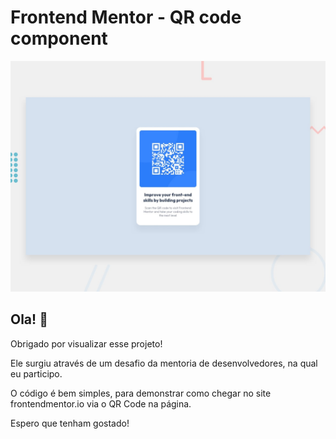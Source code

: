# Frontend Mentor - QR code component

![Design preview for the QR code component coding challenge](./design/desktop-preview.jpg)

## Ola! 👋

Obrigado por visualizar esse projeto!

Ele surgiu através de um desafio da mentoria de desenvolvedores, na qual eu participo.

O código é bem simples, para demonstrar como chegar no site frontendmentor.io via o QR Code na página.

Espero que tenham gostado!

